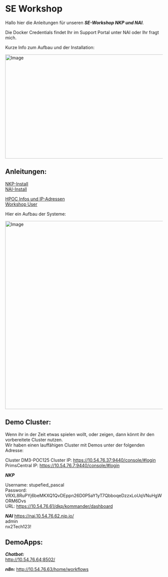 # SE Workshop

Hallo hier die Anleitungen für unseren ***SE-Workshop NKP und NAI***.

Die Docker Credentials findet Ihr im Support Portal unter NAI oder Ihr fragt mich.

Kurze Info zum Aufbau und der Installation:  

<img width="767" height="332" alt="Image" src="https://github.com/user-attachments/assets/f8009760-8503-4892-bd9f-368134efdaa7" />

## Anleitungen:

[NKP-Install](NKP-install.md)  
[NAI-Install](NAI-install.md)

[HPOC Infos und IP-Adressen](HPOC.md)  
[Workshop User](POC-user.md)

Hier ein Aufbau der Systeme:

<img width="800" height="600" alt="Image" src="https://github.com/user-attachments/assets/e0a991cc-8715-4e5e-b4d8-10186d7892a8" />



## Demo Cluster:

Wenn ihr in der Zeit etwas spielen wollt, oder zeigen, dann könnt ihr den vorbereitete Cluster nutzen.   
Wir haben einen lauffähigen Cluster mit Demos unter der folgenden Adresse:  

Cluster DM3-POC125
Cluster IP:        https://10.54.76.37:9440/console/#login  
PrimsCentral IP:   https://10.54.76.7:9440/console/#login  

***NKP***

Username: stupefied_pascal  
Password: VRXL8RuPYj6beMKXQ1QvDEppn26D0P5aY1yT7QbboqeDzzxLoUqVNuHgWORM6Dvs  
URL: https://10.54.76.61/dkp/kommander/dashboard  

***NAI***
https://nai.10.54.76.62.nip.io/  
admin  
nx2Tech123!  

## DemoApps:

***Chatbot:***  
http://10.54.76.64:8502/

***n8n:***
http://10.54.76.63/home/workflows

